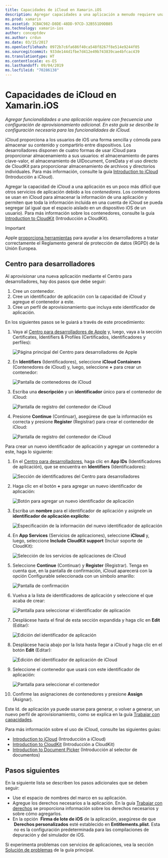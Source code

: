 ```yaml
---
title: Capacidades de iCloud en Xamarin.iOS
description: Agregar capacidades a una aplicación a menudo requiere una configuración de aprovisionamiento adicional. En esta guía se describe la configuración necesaria para las capacidades de iCloud.
ms.prod: xamarin
ms.assetid: 3CBAC982-D8DE-48DD-97CD-32B551D9DB85
ms.technology: xamarin-ios
author: conceptdev
ms.author: crdun
ms.date: 03/15/2017
ms.openlocfilehash: 0972b7c6fa686f40ca548f8267f8e514e9244f05
ms.sourcegitcommit: 933de144d1fbe7d412e49b743839cae4bfcac439
ms.translationtype: HT
ms.contentlocale: es-ES
ms.lasthandoff: 09/04/2019
ms.locfileid: "70286138"
---
```

# <a name="icloud-capabilities-in-xamarinios"></a>Capacidades de iCloud en Xamarin.iOS

_Agregar funcionalidades a una aplicación requiere con frecuencia una configuración de aprovisionamiento adicional. En esta guía se describe la configuración necesaria para las funcionalidades de iCloud._

iCloud proporciona a los usuarios de iOS una forma sencilla y cómoda para almacenar su contenido y compartirlo entre dispositivos. Los desarrolladores disponen de cuatro formas de usar iCloud para proporcionar almacenamiento a sus usuarios: el almacenamiento de pares clave-valor, el almacenamiento de UIDocument, CoreData y el uso directo de CloudKit para proporcionar almacenamiento de archivos y directorios individuales. Para más información, consulte la guía [Introduction to iCloud](~/ios/data-cloud/introduction-to-icloud.md) (Introducción a iCloud).

Agregar la capacidad de iCloud a una aplicación es un poco más difícil que otros servicios de aplicación debido a los _contenedores_. Los contenedores se usan en iCloud para almacenar la información de una aplicación y permiten que toda la información incluida en una cuenta de iCloud se pueda segregar (al igual que el espacio aislado en un dispositivo iOS de un usuario). Para más información sobre los contenedores, consulte la guía [Introduction to CloudKit](~/ios/data-cloud/intro-to-cloudkit.md) (Introducción a CloudKit).

> [!IMPORTANT]
> Apple [proporciona herramientas](https://developer.apple.com/support/allowing-users-to-manage-data/) para ayudar a los desarrolladores a tratar correctamente el Reglamento general de protección de datos (RGPD) de la Unión Europea.

<a name="icloud-developer-center" />

## <a name="developer-center"></a>Centro para desarrolladores

Al aprovisionar una nueva aplicación mediante el Centro para desarrolladores, hay dos pasos que debe seguir:

1. Cree un contenedor.
2. Cree un identificador de aplicación con la capacidad de iCloud y agregue el contenedor a este.
3. Cree un perfil de aprovisionamiento que incluya este identificador de aplicación.

En los siguientes pasos se le guiará a través de este procedimiento:

1. Vaya al [Centro para desarrolladores de Apple](https://developer.apple.com/account/) y, luego, vaya a la sección Certificates, Identifiers & Profiles (Certificados, identificadores y perfiles): 
    
     ![Página principal del Centro para desarrolladores de Apple](icloud-capabilities-images/image22.png)

2. En **Identifiers** (Identificadores), seleccione **iCloud Containers** (Contenedores de iCloud) y, luego, seleccione **+** para crear un contenedor:  
    
    ![Pantalla de contenedores de iCloud](icloud-capabilities-images/image23.png)

3. Escriba una **descripción** y un **identificador** único para el contenedor de iCloud: 
    
    ![Pantalla de registro del contenedor de iCloud](icloud-capabilities-images/image24.png)

4. Presione **Continue** (Continuar), asegúrese de que la información es correcta y presione **Register** (Registrar) para crear el contenedor de iCloud:  
    
    ![Pantalla de registro del contenedor de iCloud](icloud-capabilities-images/image25.png)

Para crear un nuevo identificador de aplicación y agregar un contenedor a este, haga lo siguiente:

1. En el [Centro para desarrolladores](https://developer.apple.com/account/), haga clic en **App IDs** (Identificadores de aplicación), que se encuentra en **Identifiers** (Identificadores): 
    
    ![Sección de identificadores del Centro para desarrolladores](icloud-capabilities-images/image26.png)

2. Haga clic en el botón **+** para agregar un nuevo identificador de aplicación: 
    
    ![Botón para agregar un nuevo identificador de aplicación](icloud-capabilities-images/image27.png)

3. Escriba un **nombre** para el identificador de aplicación y asígnele un **identificador de aplicación explícito**:
    
    ![Especificación de la información del nuevo identificador de aplicación](icloud-capabilities-images/image28.png)

4. En **App Services** (Servicios de aplicaciones), seleccione **iCloud** y, luego, seleccione **Include CloudKit support** (Incluir soporte de CloudKit):
    
    ![Selección de los servicios de aplicaciones de iCloud](icloud-capabilities-images/image29.png)

5. Seleccione **Continue** (Continuar) y **Register** (Registrar). Tenga en cuenta que, en la pantalla de confirmación, iCloud aparecerá con la opción Configurable seleccionada con un símbolo amarillo:   
    
    ![Pantalla de confirmación](icloud-capabilities-images/image30.png)

6. Vuelva a la lista de identificadores de aplicación y seleccione el que acaba de crear: 
    
    ![Pantalla para seleccionar el identificador de aplicación](icloud-capabilities-images/image31.png)

7. Desplácese hasta el final de esta sección expandida y haga clic en **Edit** (Editar):
    
    ![Edición del identificador de aplicación](icloud-capabilities-images/image32.png)

8. Desplácese hacia abajo por la lista hasta llegar a iCloud y haga clic en el botón **Edit** (Editar):  
    
    ![Edición del identificador de aplicación de iCloud](icloud-capabilities-images/image33.png)

9. Seleccione el contenedor que usará con este identificador de aplicación:  
    
    ![Pantalla para seleccionar el contenedor](icloud-capabilities-images/image34.png)

10. Confirme las asignaciones de contenedores y presione **Assign** (Asignar).
 
Este Id. de aplicación ya puede usarse para generar, o volver a generar, un nuevo perfil de aprovisionamiento, como se explica en la guía [Trabajar con capacidades](~/ios/deploy-test/provisioning/capabilities/index.md). 

Para más información sobre el uso de iCloud, consulte las siguientes guías:

* [Introduction to iCloud](~/ios/data-cloud/introduction-to-icloud.md) (Introducción a iCloud)
* [Introduction to CloudKit](~/ios/data-cloud/intro-to-cloudkit.md) (Introducción a CloudKit)
* [Introduction to Document Picker](~/ios/platform/document-picker.md) (Introducción al selector de documentos)

## <a name="next-steps"></a>Pasos siguientes
 
En la siguiente lista se describen los pasos adicionales que se deben seguir:

* Use el espacio de nombres del marco en su aplicación.
* Agregue los derechos necesarios a la aplicación. En la guía [Trabajar con derechos](~/ios/deploy-test/provisioning/entitlements.md) se proporciona información sobre los derechos necesarios y sobre cómo agregarlos.
* En la opción  **Firma de lote de iOS** de la aplicación, asegúrese de que  **Derechos personalizados** esté establecido en **Entitlements.plist**. Esta  _no_ es la configuración predeterminada para las compilaciones de depuración y del simulador de iOS.

Si experimenta problemas con servicios de aplicaciones, vea la sección [Solución de problemas](~/ios/deploy-test/provisioning/capabilities/index.md) de la guía principal.
